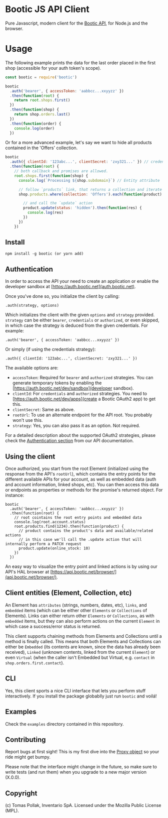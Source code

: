 # Bootic JS API Client

Pure Javascript, modern client for the [Bootic API](https://api.bootic.net), for Node.js and the browser.

# Usage

The following example prints the data for the last order placed in the first shop (accessible for your auth token's scope).

``` js
const bootic = require('bootic')

bootic
  .auth('bearer', { accessToken: 'aabbcc...xxyyzz' })
  .then(function(root) {
    return root.shops.first()
  })
  .then(function(shop) {
    return shop.orders.last()
  })
  .then(function(order) {
    console.log(order)
  })
```

Or for a more advanced example, let's say we want to hide all products contained in the 'Offers' collection.

``` js
bootic
  .auth({ clientId: '123abc...', clientSecret: 'zxy321...' }) // credentials strategy
  .then(function(root) {
    // both callback and promises are allowed.
    root.shops.first(function(shop) {
      console.log(`Processing ${shop.subdomain}`) // Entity attribute

      // follow `products` link, that returns a collection and iterate over items
      shop.products.where(collection: 'Offers').each(function(product) {

        // and call the `update` action
        product.update(status: 'hidden').then(function(res) {
          console.log(res)
        })
      })
    })
```

## Install

    npm install -g bootic (or yarn add)

## Authentication

In order to access the API your need to create an application or enable the developer sandbox at [https://auth.bootic.net](auth.bootic.net). 

Once you've done so, you initialize the client by calling:

`.auth(strategy, options)`

Which initializes the client with the given `options` and `strategy` provided. `strategy` can be either `bearer`, `credentials` or `authorized`, or even skipped, in which case the strategy is deduced from the given credentials. For example:

`.auth('bearer', { accessToken: 'aabbcc...xxyyzz' })`

Or simply (if using the credentials strategy):

`.auth({ clientId: '123abc...', clientSecret: 'zxy321...' })`

The available options are:

 - `accessToken`: Required for `bearer` and `authorized` strategies. You can generate temporary tokens by enabling the [https://auth.bootic.net/dev/sandbox](developer sandbox).
 - `clientId`: For `credentials` and `authorized` strategies. You need to [https://auth.bootic.net/dev/apps](create a Bootic OAuth2 app) to get this.
 - `clientSecret`: Same as above.
 - `rootUrl`: To use an alternate endpoint for the API root. You probably won't use this.
 - `strategy`: Yes, you can also pass it as an option. Not required.

For a detailed description about the supported OAuth2 strategies, please check the [Authentication section](https://api.bootic.net/api/authentication/) from our API documentation.

## Using the client

Once authorized, you start from the root Element (initialized using the response from the API's `rootUrl`), which contains the entry points for the different available APIs for your account, as well as embedded data (auth and account information, linked shops, etc). You can then access this data or endpoints as properties or methods for the promise's returned object. For instance:

```
bootic
  .auth('bearer', { accessToken: 'aabbcc...xxyyzz' })
  .then(function(root) {
    // root cointains the root entry points and embedded data
    console.log(root.account.status)
    root.products.find(1234).then(function(product) {  
      // product contains the product's data and available/related actions
      // in this case we'll call the .update action that will internally perform a PATCH request
      product.update(online_stock: 10)
    })
  })
```

An easy way to visualize the entry point and linked actions is by using our API's HAL browser at [https://api.bootic.net/browser/](api.bootic.net/browser/).

## Client entities (Element, Collection, etc)

An Element has `attributes` (strings, numbers, dates, etc), `links`, and `embedded` items (which can be either other `Elements` or `Collections` of Elements). Links can either return other `Elements` or `Collections`, as with `embedded` items, but they can also perform actions on the current `Element` in which case a success/error status is returned.

This client supports chaining methods from Elements and Collections until a method is finally called. This means that both Elements and Collections can either be `Embedded` (its contents are known, since the data has already been received), `Linked` (unknown contents, linked from the current `Element`) or even `Virtual` (when the caller isn't Embedded but Virtual, e.g. `contact` in `shop.orders.first.contact`).

## CLI

Yes, this client sports a nice CLI interface that lets you perform stuff interactively. If you install the package globablly just run `bootic` and voilá!

## Examples

Check the `examples` directory contained in this repository. 

## Contributing

Report bugs at first sight! This is my first dive into the [Proxy object](https://developer.mozilla.org/en-US/docs/Web/JavaScript/Reference/Global_Objects/Proxy) so your ride might get bumpy.

Please note that the interface might change in the future, so make sure to write tests (and run them) when you upgrade to a new major version (X.0.0).

## Copyright

(c) Tomas Pollak, Inventario SpA. Licensed under the Mozilla Public License (MPL).
